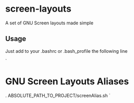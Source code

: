 screen-layouts
==============

A set of GNU Screen layouts made simple

Usage
-----

Just add to your .bashrc or .bash\_profile the following line

`
# GNU Screen Layouts Aliases
. ABSOLUTE_PATH_TO_PROJECT/screenAlias.sh
`
